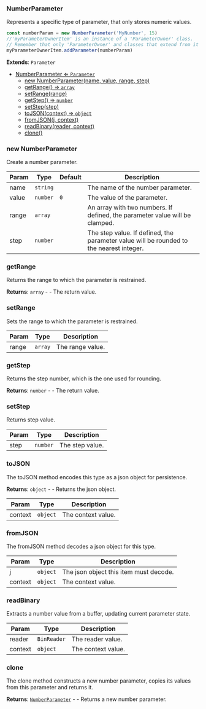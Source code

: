 <a name="NumberParameter"></a>

### NumberParameter 
Represents a specific type of parameter, that only stores numeric values.

```javascript
const numberParam = new NumberParameter('MyNumber', 15)
//'myParameterOwnerItem' is an instance of a 'ParameterOwner' class.
// Remember that only 'ParameterOwner' and classes that extend from it can host 'Parameter' objects.
myParameterOwnerItem.addParameter(numberParam)
```


**Extends**: <code>Parameter</code>  

* [NumberParameter ⇐ <code>Parameter</code>](#NumberParameter)
    * [new NumberParameter(name, value, range, step)](#new-NumberParameter)
    * [getRange() ⇒ <code>array</code>](#getRange)
    * [setRange(range)](#setRange)
    * [getStep() ⇒ <code>number</code>](#getStep)
    * [setStep(step)](#setStep)
    * [toJSON(context) ⇒ <code>object</code>](#toJSON)
    * [fromJSON(j, context)](#fromJSON)
    * [readBinary(reader, context)](#readBinary)
    * [clone()](#clone)

<a name="new_NumberParameter_new"></a>

### new NumberParameter
Create a number parameter.


| Param | Type | Default | Description |
| --- | --- | --- | --- |
| name | <code>string</code> |  | The name of the number parameter. |
| value | <code>number</code> | <code>0</code> | The value of the parameter. |
| range | <code>array</code> |  | An array with two numbers. If defined, the parameter value will be clamped. |
| step | <code>number</code> |  | The step value. If defined, the parameter value will be rounded to the nearest integer. |

<a name="NumberParameter+getRange"></a>

### getRange
Returns the range to which the parameter is restrained.


**Returns**: <code>array</code> - - The return value.  
<a name="NumberParameter+setRange"></a>

### setRange
Sets the range to which the parameter is restrained.



| Param | Type | Description |
| --- | --- | --- |
| range | <code>array</code> | The range value. |

<a name="NumberParameter+getStep"></a>

### getStep
Returns the step number, which is the one used for rounding.


**Returns**: <code>number</code> - - The return value.  
<a name="NumberParameter+setStep"></a>

### setStep
Returns step value.



| Param | Type | Description |
| --- | --- | --- |
| step | <code>number</code> | The step value. |

<a name="NumberParameter+toJSON"></a>

### toJSON
The toJSON method encodes this type as a json object for persistence.


**Returns**: <code>object</code> - - Returns the json object.  

| Param | Type | Description |
| --- | --- | --- |
| context | <code>object</code> | The context value. |

<a name="NumberParameter+fromJSON"></a>

### fromJSON
The fromJSON method decodes a json object for this type.



| Param | Type | Description |
| --- | --- | --- |
| j | <code>object</code> | The json object this item must decode. |
| context | <code>object</code> | The context value. |

<a name="NumberParameter+readBinary"></a>

### readBinary
Extracts a number value from a buffer, updating current parameter state.



| Param | Type | Description |
| --- | --- | --- |
| reader | <code>BinReader</code> | The reader value. |
| context | <code>object</code> | The context value. |

<a name="NumberParameter+clone"></a>

### clone
The clone method constructs a new number parameter, copies its values
from this parameter and returns it.


**Returns**: [<code>NumberParameter</code>](#NumberParameter) - - Returns a new number parameter.  
